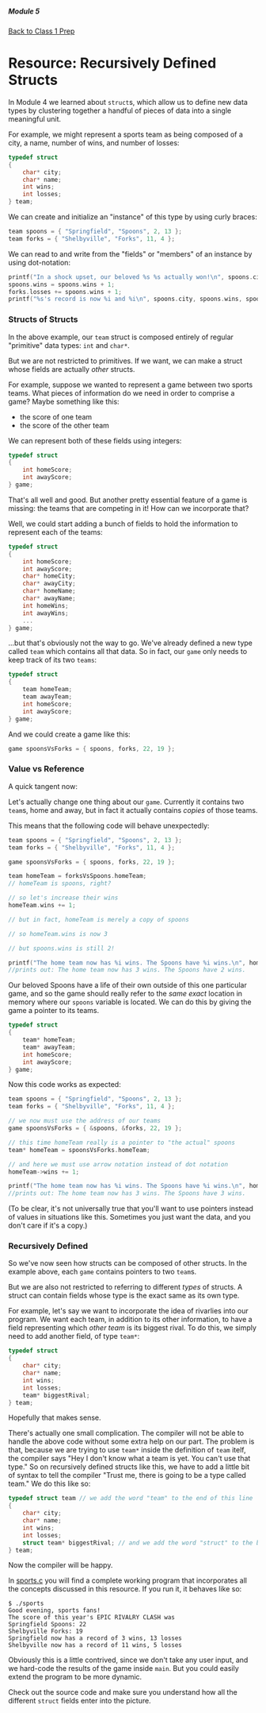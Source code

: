 ##### Module 5

[Back to Class 1 Prep](../../class1-prep#recursion-review-and-recursive-structs)

# Resource: Recursively Defined Structs

In Module 4 we learned about `struct`s, which allow us to define new data types by clustering together a handful of pieces of data into a single meaningful unit.

For example, we might represent a sports team as being composed of a city, a name, number of wins, and number of losses:

```c
typedef struct
{
    char* city;
    char* name;
    int wins;
    int losses;
} team;
```

We can create and initialize an "instance" of this type by using curly braces:

```c
team spoons = { "Springfield", "Spoons", 2, 13 };
team forks = { "Shelbyville", "Forks", 11, 4 };
```

We can read to and write from the "fields" or "members" of an instance by using dot-notation:

```c
printf("In a shock upset, our beloved %s %s actually won!\n", spoons.city, spoons.name);
spoons.wins = spoons.wins + 1;
forks.losses += spoons.wins + 1;
printf("%s's record is now %i and %i\n", spoons.city, spoons.wins, spoons.losses);
```

### Structs of Structs

In the above example, our `team` struct is composed entirely of regular "primitive" data types: `int` and `char*`.

But we are not restricted to primitives. If we want, we can make a struct whose fields are actually *other* structs.

For example, suppose we wanted to represent a game between two sports teams. What pieces of information do we need in order to comprise a game? Maybe something like this:
* the score of one team
* the score of the other team

We can represent both of these fields using integers:

```c
typedef struct
{
    int homeScore;
    int awayScore;
} game;
```

That's all well and good. But another pretty essential feature of a game is missing: the teams that are competing in it! How can we incorporate that?

Well, we could start adding a bunch of fields to hold the information to represent each of the teams:

```c
typedef struct
{
    int homeScore;
    int awayScore;
    char* homeCity;
    char* awayCity;
    char* homeName;
    char* awayName;
    int homeWins;
    int awayWins;
    ...
} game;
```

...but that's obviously not the way to go. We've already defined a new type called `team` which contains all that data. So in fact, our `game` only needs to keep track of its two `teams`:

```c
typedef struct
{
    team homeTeam;
    team awayTeam;
    int homeScore;
    int awayScore;
} game;
```

And we could create a game like this:

```c
game spoonsVsForks = { spoons, forks, 22, 19 };
```

### Value vs Reference

A quick tangent now:

Let's actually change one thing about our `game`. Currently it contains two `team`s, home and away, but in fact it actually contains *copies* of those teams. 

This means that the following code will behave unexpectedly:

```c
team spoons = { "Springfield", "Spoons", 2, 13 };
team forks = { "Shelbyville", "Forks", 11, 4 };

game spoonsVsForks = { spoons, forks, 22, 19 };

team homeTeam = forksVsSpoons.homeTeam; 
// homeTeam is spoons, right?

// so let's increase their wins
homeTeam.wins += 1;

// but in fact, homeTeam is merely a copy of spoons

// so homeTeam.wins is now 3

// but spoons.wins is still 2!

printf("The home team now has %i wins. The Spoons have %i wins.\n", homeTeam.wins, spoons.wins);
//prints out: The home team now has 3 wins. The Spoons have 2 wins.
```

Our beloved Spoons have a life of their own outside of this one particular game, and so the game should really refer to the *same exact* location in memory where our `spoons` variable is located. We can do this by giving the game a pointer to its teams.

```c
typedef struct
{
    team* homeTeam;
    team* awayTeam;
    int homeScore;
    int awayScore;
} game;
```

Now this code works as expected:

```c
team spoons = { "Springfield", "Spoons", 2, 13 };
team forks = { "Shelbyville", "Forks", 11, 4 };

// we now must use the address of our teams
game spoonsVsForks = { &spoons, &forks, 22, 19 };

// this time homeTeam really is a pointer to "the actual" spoons
team* homeTeam = spoonsVsForks.homeTeam; 

// and here we must use arrow notation instead of dot notation
homeTeam->wins += 1;

printf("The home team now has %i wins. The Spoons have %i wins.\n", homeTeam->wins, spoons.wins);
//prints out: The home team now has 3 wins. The Spoons have 3 wins.
```

(To be clear, it's not universally true that you'll want to use pointers instead of values in situations like this. Sometimes you just want the data, and you don't care if it's a copy.)


### Recursively Defined

So we've now seen how structs can be composed of other structs. In the example above, each `game` contains pointers to two `team`s.

But we are also not restricted to referring to different *types* of structs. A struct can contain fields whose type is the exact same as its own type.

For example, let's say we want to incorporate the idea of rivarlies into our program. We want each team, in addition to its other information, to have a field representing which *other team* is its biggest rival. To do this, we simply need to add another field, of type `team*`:

```c
typedef struct
{
    char* city;
    char* name;
    int wins;
    int losses;
    team* biggestRival;
} team;
```

Hopefully that makes sense.

There's actually one small complication. The compiler will not be able to handle the above code without some extra help on our part. The problem is that, because we are trying to use `team*` inside the definition of `team` itelf, the compiler says "Hey I don't know what a team is yet. You can't use that type." So on recursively defined structs like this, we have to add a little bit of syntax to tell the compiler "Trust me, there is going to be a type called team." We do this like so:

```c
typedef struct team // we add the word "team" to the end of this line
{
    char* city;
    char* name;
    int wins;
    int losses;
    struct team* biggestRival; // and we add the word "struct" to the beginning of this line
} team;
```

Now the compiler will be happy.

In [sports.c](./sports.html) you will find a complete working program that incorporates all the concepts discussed in this resource. If you run it, it behaves like so:

```nohighlight
$ ./sports 
Good evening, sports fans!
The score of this year's EPIC RIVALRY CLASH was
Springfield Spoons: 22
Shelbyville Forks: 19
Springfield now has a record of 3 wins, 13 losses
Shelbyville now has a record of 11 wins, 5 losses
```

Obviously this is a little contrived, since we don't take any user input, and we hard-code the results of the game inside `main`. But you could easily extend the program to be more dynamic. 

Check out the source code and make sure you understand how all the different `struct` fields enter into the picture.





